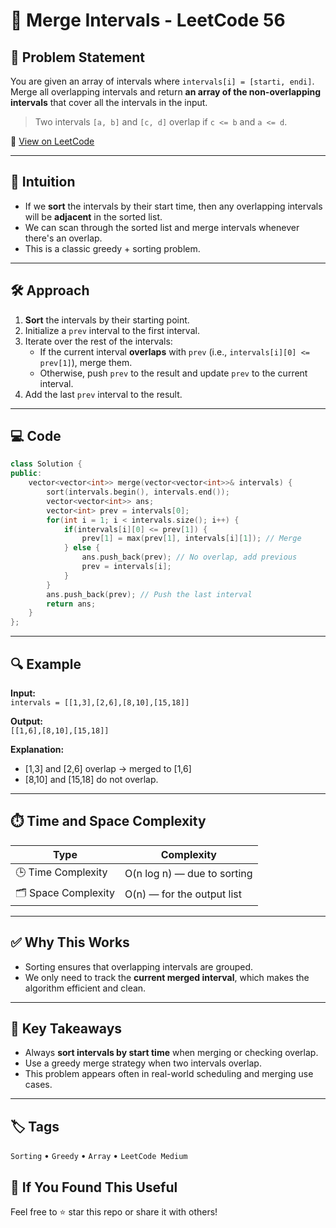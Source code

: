 # 🔄 Merge Intervals - LeetCode 56

## 📄 Problem Statement

You are given an array of intervals where `intervals[i] = [starti, endi]`. Merge all overlapping intervals and return **an array of the non-overlapping intervals** that cover all the intervals in the input.

> Two intervals `[a, b]` and `[c, d]` overlap if `c <= b` and `a <= d`.

🔗 [View on LeetCode](https://leetcode.com/problems/merge-intervals/)

---

## 🧠 Intuition

- If we **sort** the intervals by their start time, then any overlapping intervals will be **adjacent** in the sorted list.
- We can scan through the sorted list and merge intervals whenever there's an overlap.
- This is a classic greedy + sorting problem.

---

## 🛠️ Approach

1. **Sort** the intervals by their starting point.
2. Initialize a `prev` interval to the first interval.
3. Iterate over the rest of the intervals:
   - If the current interval **overlaps** with `prev` (i.e., `intervals[i][0] <= prev[1]`), merge them.
   - Otherwise, push `prev` to the result and update `prev` to the current interval.
4. Add the last `prev` interval to the result.

---

## 💻 Code

```cpp
class Solution {
public:
    vector<vector<int>> merge(vector<vector<int>>& intervals) {
        sort(intervals.begin(), intervals.end());
        vector<vector<int>> ans;
        vector<int> prev = intervals[0];
        for(int i = 1; i < intervals.size(); i++) {
            if(intervals[i][0] <= prev[1]) {
                prev[1] = max(prev[1], intervals[i][1]); // Merge
            } else {
                ans.push_back(prev); // No overlap, add previous
                prev = intervals[i];
            }
        }
        ans.push_back(prev); // Push the last interval
        return ans;
    }
};
```

---

## 🔍 Example

**Input:**  
`intervals = [[1,3],[2,6],[8,10],[15,18]]` 

**Output:**  
`[[1,6],[8,10],[15,18]]`  

**Explanation:**  
- [1,3] and [2,6] overlap → merged to [1,6]
- [8,10] and [15,18] do not overlap.
---

## ⏱️ Time and Space Complexity

| Type | Complexity |
|------|------------|
| 🕒 Time Complexity | O(n log n) — due to sorting |
| 🗂 Space Complexity | O(n) — for the output list |

---

## ✅ Why This Works

- Sorting ensures that overlapping intervals are grouped.
- We only need to track the **current merged interval**, which makes the algorithm efficient and clean.

---

## 📌 Key Takeaways

- Always **sort intervals by start time** when merging or checking overlap.
- Use a greedy merge strategy when two intervals overlap.
- This problem appears often in real-world scheduling and merging use cases.

---

## 🏷️ Tags

`Sorting` • `Greedy` • `Array` • `LeetCode Medium`

## 🙌 If You Found This Useful
Feel free to ⭐ star this repo or share it with others!
